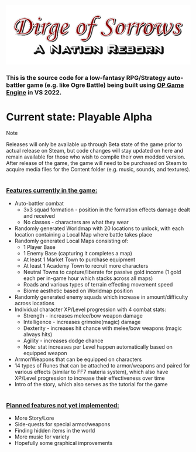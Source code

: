 ![](/Assets/Title_Banner_Clear.png)
### This is the source code for a low-fantasy RPG/Strategy auto-battler game (e.g. like Ogre Battle) being built using [OP Game Engine](https://github.com/Oblivionburn/OP_Engine) in VS 2022.
#
# Current state: Playable Alpha
>[!NOTE]
>Releases will only be available up through Beta state of the game prior to actual release on Steam, but code changes will stay updated on here and remain available for those who wish to compile their own modded version. After release of the game, the game will need to be purchased on Steam to acquire media files for the Content folder (e.g. music, sounds, and textures).
#
### <ins>Features currently in the game:</ins>
- Auto-battler combat
  - 3x3 squad formation - position in the formation effects damage dealt and received
  - No classes - characters are what they wear
- Randomly generated Worldmap with 20 locations to unlock, with each location containing a Local Map where battle takes place
- Randomly generated Local Maps consisting of:
  - 1 Player Base
  - 1 Enemy Base (capturing it completes a map)
  - At least 1 Market Town to purchase equipment
  - At least 1 Academy Town to recruit more characters
  - Neutral Towns to capture/liberate for passive gold income (1 gold each per in-game hour which stacks across all maps)
  - Roads and various types of terrain effecting movement speed
  - Biome aesthetic based on Worldmap position
- Randomly generated enemy squads which increase in amount/difficulty across locations
- Individual character XP/Level progression with 4 combat stats:
  - Strength - increases melee/bow weapon damage
  - Intelligence - increases grimoire(magic) damage
  - Dexterity - increases hit chance with melee/bow weapons (magic always hits)
  - Agility - increases dodge chance
  - Note: stat increases per Level happen automatically based on equipped weapon
- Armor/Weapons that can be equipped on characters
- 14 types of Runes that can be attached to armor/weapons and paired for various effects (similar to FF7 materia system), which also have XP/Level progression to increase their effectiveness over time
- Intro of the story, which also serves as the tutorial for the game
#
### <ins>Planned features not yet implemented:</ins>
- More Story/Lore
- Side-quests for special armor/weapons
- Finding hidden items in the world
- More music for variety
- Hopefully some graphical improvements

